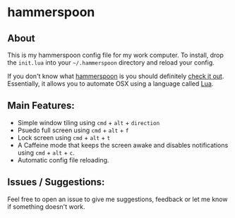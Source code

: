 # hammerspoon

## About

This is my hammerspoon config file for my work computer. To install, drop the `init.lua` into your `~/.hammerspoon` directory and reload your config.

If you don't know what [hammerspoon](https://github.com/Hammerspoon/hammerspoon) is you should definitely [check it out](https://github.com/Hammerspoon/hammerspoon). Essentially, it allows you to automate OSX using a language called [Lua](http://www.lua.org/).

## Main Features:

 - Simple window tiling using `cmd` + `alt` + `direction`
 - Psuedo full screen using `cmd` + `alt` + `f`
 - Lock screen using `cmd` + `alt` + `t`
 - A Caffeine mode that keeps the screen awake and disables notifications using `cmd` + `alt` + `c`.
 - Automatic config file reloading.

## Issues / Suggestions:

Feel free to open an issue to give me suggestions, feedback or let me know if something doesn't work.
